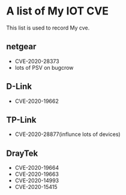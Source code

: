 # A list of My IOT CVE
This list is used to record My cve.
## netgear

- CVE-2020-28373
- lots of PSV on bugcrow

## D-Link

- CVE-2020-19662

## TP-Link

- CVE-2020-28877(influnce lots of devices)

## DrayTek

- CVE-2020-19664
- CVE-2020-19663
- CVE-2020-14993
- CVE-2020-15415
